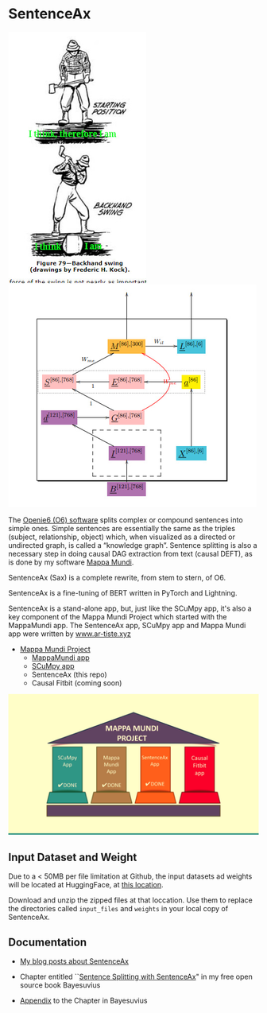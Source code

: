 # SentenceAx


![SentenceAx](pics/sentence_ax_logo.jpg)
![SentenceAx Bayesian Network](pics/sentence-ax-bnet.jpg)

The [Openie6 (O6) software](https://github.com/dair-iitd/openie6) 
splits complex or
compound sentences into simple ones. 
Simple sentences are essentially the same 
as the triples (subject, relationship, object) which, 
when visualized as a directed or undirected graph, 
is called a “knowledge graph”. 
Sentence splitting is also a necessary step 
in doing causal DAG extraction from text (causal DEFT), 
as is done by my software [Mappa Mundi](https://github.com/rrtucci/mappa_mundi).

SentenceAx (Sax) is a complete rewrite, from stem to stern, of O6.

SentenceAx is a fine-tuning of BERT written in PyTorch and Lightning.

SentenceAx is a stand-alone app, but, just like the
SCuMpy app,
it's also 
a key component of the 
Mappa Mundi Project which started with the
MappaMundi app.
The SentenceAx app, SCuMpy app and Mappa Mundi app were
written by
www.ar-tiste.xyz

* [Mappa Mundi Project](https://qbnets.wordpress.com/2023/07/31/searching-for-causal-pathways-for-diseases-using-an-individuals-fitbit-and-social-media-records-part-2/)
    * [MappaMundi app](https://github.com/rrtucci/mappa_mundi)
    * [SCuMpy app](https://github.com/rrtucci/scumpy)
    * SentenceAx (this repo)
    * Causal Fitbit (coming soon)

![Mappa Mundi Project](pics/mappa-mundi-4-pillars.jpg)
## Input Dataset and Weight

Due to a < 50MB per file limitation at Github, 
the input datasets ad weights will be located at HuggingFace, at 
[this location](https://huggingface.co/datasets/rrtucci/SentenceAx).

Download and unzip the zipped files at that loccation. Use them to replace the 
directories called `input_files` and  `weights` in your local copy of 
SentenceAx.

## Documentation

* [My blog posts about SentenceAx](https://qbnets.wordpress.com/?s=SentenceAx)

* Chapter entitled ``[Sentence Splitting with SentenceAx](https://github.com/rrtucci/Bayesuvius/raw/master/sentence-ax-chapter.pdf)" in my free open 
  source
book Bayesuvius 
* [Appendix](https://github.com/rrtucci/SentenceAx/raw/master/documentation/sentence-ax-appendix.pdf) to the Chapter in Bayesuvius